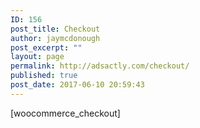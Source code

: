 ```yaml
---
ID: 156
post_title: Checkout
author: jaymcdonough
post_excerpt: ""
layout: page
permalink: http://adsactly.com/checkout/
published: true
post_date: 2017-06-10 20:59:43
---
```

[woocommerce_checkout]